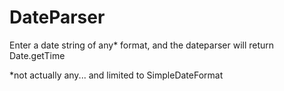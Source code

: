 # DateParser

Enter a date string of any* format, and the dateparser will return Date.getTime 

\*not actually any... and limited to SimpleDateFormat
